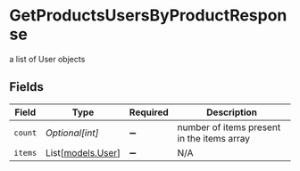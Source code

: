 # GetProductsUsersByProductResponse

a list of User objects


## Fields

| Field                                      | Type                                       | Required                                   | Description                                |
| ------------------------------------------ | ------------------------------------------ | ------------------------------------------ | ------------------------------------------ |
| `count`                                    | *Optional[int]*                            | :heavy_minus_sign:                         | number of items present in the items array |
| `items`                                    | List[[models.User](../models/user.md)]     | :heavy_minus_sign:                         | N/A                                        |
